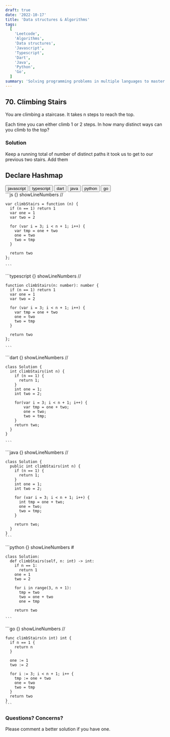```yaml
---
draft: true
date: '2022-10-17'
title: 'Data structures & Algorithms'
tags:
  [
    'Leetcode',
    'Algorithms',
    'Data structures',
    'Javascript',
    'Typescript',
    'Dart',
    'Java',
    'Python',
    'Go',
  ]
summary: 'Solving programming problems in multiple languages to master syntax, data structures, and algorithms.'
---
```


## 70. Climbing Stairs

You are climbing a staircase. It takes n steps to reach the top.

Each time you can either climb 1 or 2 steps. In how many distinct ways can you
climb to the top?

### Solution

Keep a running total of number of distinct paths it took us to get to our
previous two stairs. Add them

## Declare Hashmap

<div className="tab-group">
  <div className="tab">
    <button id="js" className="tablinks">javascript</button>
    <button id="ts" className="tablinks">typescript</button>
    <button id="dart" className="tablinks">dart</button>
    <button id="java" className="tablinks">java</button>
    <button id="python" className="tablinks">python</button>
    <button id="go" className="tablinks">go</button>
  </div>

  <div id="js" className="tabcontent">
    ```js {} showLineNumbers
    //

    var climbStairs = function (n) {
      if (n == 1) return 1
      var one = 1
      var two = 2

      for (var i = 3; i < n + 1; i++) {
        var tmp = one + two
        one = two
        two = tmp
      }

      return two
    };

    ```

  </div>

  <div id="ts" className="tabcontent">
    ```typescript {} showLineNumbers
    //

    function climbStairs(n: number): number {
      if (n == 1) return 1
      var one = 1
      var two = 2

      for (var i = 3; i < n + 1; i++) {
        var tmp = one + two
        one = two
        two = tmp
      }

      return two
    };

    ```

  </div>

  <div id="dart" className="tabcontent">
    ```dart {} showLineNumbers
    //

    class Solution {
      int climbStairs(int n) {
        if (n == 1) {
          return 1;
        }
        int one = 1;
        int two = 2;

        for(var i = 3; i < n + 1; i++) {
            var tmp = one + two;
            one = two;
            two = tmp;
        }
        return two;
      }
    }

    ```

  </div>

  <div id="java" className="tabcontent">
    ```java {} showLineNumbers
    //

    class Solution {
      public int climbStairs(int n) {
        if (n == 1) {
          return 1;
        }
        int one = 1;
        int two = 2;

        for (var i = 3; i < n + 1; i++) {
          int tmp = one + two;
          one = two;
          two = tmp;
        }

        return two;
      }
    }
    ```

  </div>

  <div id="python" className="tabcontent">
    ```python {} showLineNumbers
    #

    class Solution:
      def climbStairs(self, n: int) -> int:
        if n == 1:
          return 1
        one = 1
        two = 2

        for i in range(3, n + 1):
          tmp = two
          two = one + two
          one = tmp

        return two

    ```

  </div>

  <div id="go" className="tabcontent">
    ```go {} showLineNumbers
    //

    func climbStairs(n int) int {
      if n == 1 {
        return n
      }

      one := 1
      two := 2

      for i := 3; i < n + 1; i++ {
        tmp := one + two
        one = two
        two = tmp
      }
      return two
    }
    ```

  </div>
</div>

### Questions? Concerns?

Please comment a better solution if you have one.
